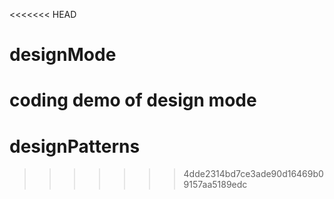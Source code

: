 <<<<<<< HEAD
# designMode
coding demo of design mode
=======
# designPatterns
>>>>>>> 4dde2314bd7ce3ade90d16469b09157aa5189edc
